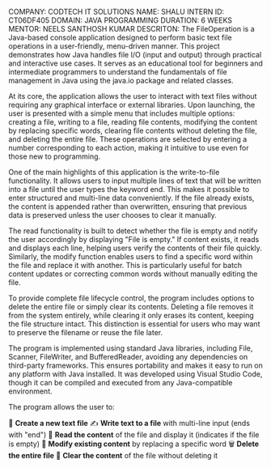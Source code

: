 COMPANY: CODTECH IT SOLUTIONS
NAME: SHALU
INTERN ID: CT06DF405
DOMAIN: JAVA PROGRAMMING
DURATION: 6 WEEKS
MENTOR: NEELS SANTHOSH KUMAR
DESCRITON: The FileOperation is a Java-based console application designed to perform basic text file operations in a user-friendly, menu-driven manner. This project demonstrates how Java handles file I/O (input and output) through practical and interactive use cases. It serves as an educational tool for beginners and intermediate programmers to understand the fundamentals of file management in Java using the java.io package and related classes.

At its core, the application allows the user to interact with text files without requiring any graphical interface or external libraries. Upon launching, the user is presented with a simple menu that includes multiple options: creating a file, writing to a file, reading file contents, modifying the content by replacing specific words, clearing file contents without deleting the file, and deleting the entire file. These operations are selected by entering a number corresponding to each action, making it intuitive to use even for those new to programming.

One of the main highlights of this application is the write-to-file functionality. It allows users to input multiple lines of text that will be written into a file until the user types the keyword end. This makes it possible to enter structured and multi-line data conveniently. If the file already exists, the content is appended rather than overwritten, ensuring that previous data is preserved unless the user chooses to clear it manually.

The read functionality is built to detect whether the file is empty and notify the user accordingly by displaying "File is empty." If content exists, it reads and displays each line, helping users verify the contents of their file quickly. Similarly, the modify function enables users to find a specific word within the file and replace it with another. This is particularly useful for batch content updates or correcting common words without manually editing the file.

To provide complete file lifecycle control, the program includes options to delete the entire file or simply clear its contents. Deleting a file removes it from the system entirely, while clearing it only erases its content, keeping the file structure intact. This distinction is essential for users who may want to preserve the filename or reuse the file later.

The program is implemented using standard Java libraries, including File, Scanner, FileWriter, and BufferedReader, avoiding any dependencies on third-party frameworks. This ensures portability and makes it easy to run on any platform with Java installed. It was developed using Visual Studio Code, though it can be compiled and executed from any Java-compatible environment.

The program allows the user to:

📁 **Create a new text file**
✍️ **Write text to a file** with multi-line input (ends with "end")
📖 **Read the content** of the file and display it (indicates if the file is empty)
🔁 **Modify existing content** by replacing a specific word
🗑️ **Delete the entire file**
🧹 **Clear the content** of the file without deleting it
